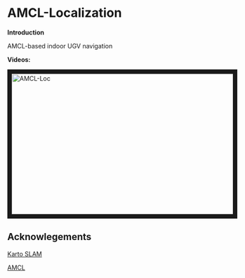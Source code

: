 # AMCL-Localization
**Introduction**

AMCL-based indoor UGV navigation

**Videos:**

<a href="https://youtu.be/yaeYNCktklY" target="_blank"><img src="https://i9.ytimg.com/vi/yaeYNCktklY/mq2.jpg?sqp=CKyuqIsG&rs=AOn4CLBmdcQeUB9SEMmxG-MdArFOInk37Q" 
alt="AMCL-Loc" width="960" height="320" border="10" /></a>

## Acknowlegements
[Karto SLAM](https://wiki.ros.org/slam_karto)

[AMCL](http://wiki.ros.org/amcl)

